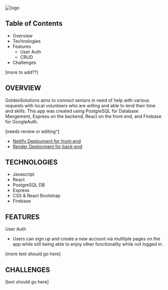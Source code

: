 ![logo](front-end/public/images/logoGS.png)

## Table of Contents

- Overview
- Technologies
- Features
    - User Auth
    - CRUD
- Challenges

[more to add??]

## OVERVIEW

GoldenSolutions aims to connect seniors in need of help with various requests with local volunteers who are willing and able to lend their time and skills. This app was created using PostgreSQL for Database Mangement, Express on the backend, React on the front end, and Firebase for GoogleAuth.

[needs review or editing^]

- [Netlify Deployment for front-end](https://goldensolutionscapstone.netlify.app)
- [Render Deployment for back-end](https://goldensolutionscapstone.onrender.com)

## TECHNOLOGIES

- Javascript
- React
- PostgreSQL DB
- Express
- CSS & React Bootstrap
- Firebase

## FEATURES

User Auth

- Users can sign up and create a new account via multliple pages on the app while still being able to enjoy other functionality while not logged in.

[more text should go here]

## CHALLENGES

[text should go here]
